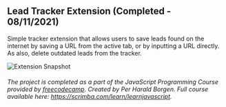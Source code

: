 ## Lead Tracker Extension (Completed - 08/11/2021)

Simple tracker extension that allows users to save leads found on the internet by saving a URL from the active tab, or by inputting a URL directly. As also, delete outdated leads from the tracker.

![Extension Snapshot](https://user-images.githubusercontent.com/79474744/158037266-8917bee2-9488-4c3e-97cc-c053cbd6d527.PNG)

###### *The project is completed as a part of the JavaScript Programming Course provided by [freecodecamp](https://www.freecodecamp.org/learn/). Created by Per Harald Borgen. Full course available here: https://scrimba.com/learn/learnjavascript.*
